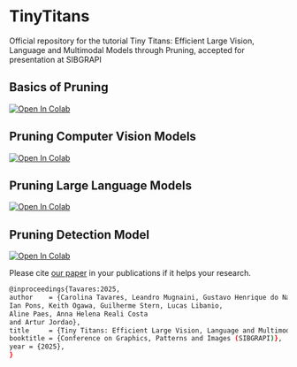 # TinyTitans
Official repository for the tutorial Tiny Titans: Efficient Large Vision, Language and Multimodal Models through Pruning, accepted for presentation at SIBGRAPI

## Basics of Pruning
[![Open In Colab](https://colab.research.google.com/assets/colab-badge.svg)](https://colab.research.google.com/drive/1BQoOoLHjtVpTZV07ID9P3_oP2pxcQry-?usp=drive_link)

## Pruning Computer Vision Models
[![Open In Colab](https://colab.research.google.com/assets/colab-badge.svg)](https://colab.research.google.com/drive/1kSKh0ES6R556maCN9douY9oOgGeZKRET?usp=drive_link)

## Pruning Large Language Models
[![Open In Colab](https://colab.research.google.com/assets/colab-badge.svg)](https://colab.research.google.com/drive/1RZNORX942Oar530_isSsEdrk2ofwT-E1?usp=drive_link)

## Pruning Detection Model
[![Open In Colab](https://colab.research.google.com/assets/colab-badge.svg)](https://colab.research.google.com/drive/1aWzZG--K2kEc3rG_O67w_HW4VeD56c1l?usp=sharing)

Please cite [our paper](https://github.com/arturjordao/TinyTitans/blob/main/slides-and-paper/Paper.pdf) in your publications if it helps your research.
```bash
@inproceedings{Tavares:2025,
author    = {Carolina Tavares, Leandro Mugnaini, Gustavo Henrique do Nascimento,
Ian Pons, Keith Ogawa, Guilherme Stern, Lucas Libanio,
Aline Paes, Anna Helena Reali Costa
and Artur Jordao},
title     = {Tiny Titans: Efficient Large Vision, Language and Multimodal Models through Pruning},
booktitle = {Conference on Graphics, Patterns and Images (SIBGRAPI)},
year = {2025},
}
```
